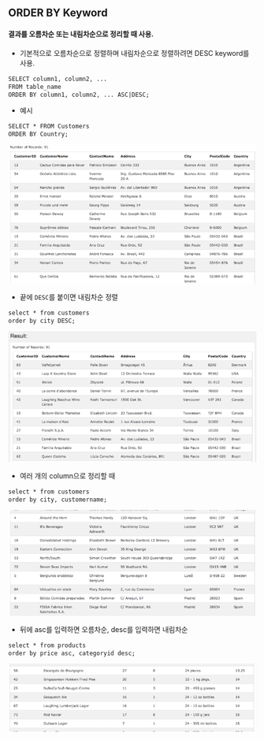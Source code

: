 ## ORDER BY Keyword

#### 결과를 오름차순 또는 내림차순으로 정리할 때 사용.

- 기본적으로 오름차순으로 정렬하며 내림차순으로 정렬하려면 DESC keyword를 사용.

```
SELECT column1, column2, ...
FROM table_name
ORDER BY column1, column2, ... ASC|DESC;
```

- 예시<br/>
```
SELECT * FROM Customers
ORDER BY Country;
```
![order_by_country](./img/order_by_country.png)

- 끝에 `DESC`를 붙이면 내림차순 정렬<br/>
```
select * from customers
order by city DESC;
```
![order_by_desc](./img/order_desc.png)


- 여러 개의 column으로 정리할 때
```
select * from customers
order by city, customername;
```
![multiple_order](./img/multiple_order_by.png)

- 뒤에 asc를 입력하면 오름차순, desc를 입력하면 내림차순
```
select * from products
order by price asc, categoryid desc;
```
![multiple_order_asc_desc](./img/multiple_order_asc_desc.png)